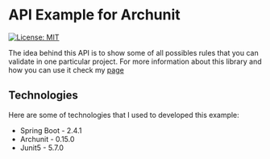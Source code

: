 # API Example for Archunit

[![License: MIT](https://img.shields.io/badge/License-MIT-yellow.svg)](https://opensource.org/licenses/MIT)

The idea behind this API is to show some of all possibles rules that you can validate in one particular project. For more information about this library and how you can use it check my [page](https://sacco-andres.medium.com/)

## Technologies
Here are some of technologies that I used to developed this example:
- Spring Boot - 2.4.1
- Archunit - 0.15.0
- Junit5 - 5.7.0

